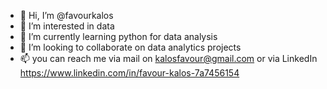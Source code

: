 - 👋 Hi, I’m @favourkalos
- 👀 I’m interested in data 
- 🌱 I’m currently learning python for data analysis 
- 💞️ I’m looking to collaborate on data analytics projects 
- 📫 you can reach me via mail on kalosfavour@gmail.com or via LinkedIn  https://www.linkedin.com/in/favour-kalos-7a7456154

<!---
favourkalos/favourkalos is a ✨ special ✨ repository because its `README.md` (this file) appears on your GitHub profile.
You can click the Preview link to take a look at your changes.
--->
